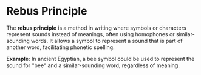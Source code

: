 
# Rebus Principle

The **rebus principle** is a method in writing where symbols or characters represent sounds instead of meanings, often using homophones or similar-sounding words. 
It allows a symbol to represent a sound that is part of another word, facilitating phonetic spelling.

**Example**: In ancient Egyptian, a bee symbol could be used to represent the sound for "bee" and a similar-sounding word, regardless of meaning.
